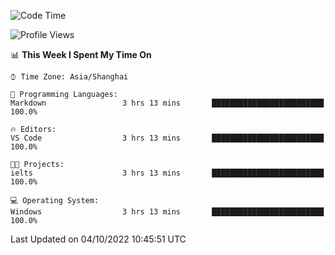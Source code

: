 <!--START_SECTION:waka-->
![Code Time](http://img.shields.io/badge/Code%20Time-205%20hrs%2044%20mins-blue)

![Profile Views](http://img.shields.io/badge/Profile%20Views-0-blue)

📊 **This Week I Spent My Time On** 

```text
⌚︎ Time Zone: Asia/Shanghai

💬 Programming Languages: 
Markdown                 3 hrs 13 mins       █████████████████████████   100.0%

🔥 Editors: 
VS Code                  3 hrs 13 mins       █████████████████████████   100.0%

🐱‍💻 Projects: 
ielts                    3 hrs 13 mins       █████████████████████████   100.0%

💻 Operating System: 
Windows                  3 hrs 13 mins       █████████████████████████   100.0%

```


 Last Updated on 04/10/2022 10:45:51 UTC
<!--END_SECTION:waka-->